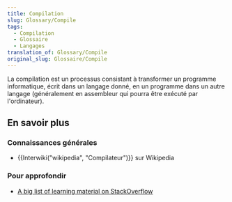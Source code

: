 ```yaml
---
title: Compilation
slug: Glossary/Compile
tags:
  - Compilation
  - Glossaire
  - Langages
translation_of: Glossary/Compile
original_slug: Glossaire/Compile
---
```

La compilation est un processus consistant à transformer un programme informatique, écrit dans un langage donné, en un programme dans un autre langage (généralement en assembleur qui pourra être exécuté par l'ordinateur).

## En savoir plus

### Connaissances générales

- {{Interwiki("wikipedia", "Compilateur")}} sur Wikipedia

### **Pour approfondir**

- [A big list of learning material on StackOverflow](http://stackoverflow.com/a/1672/133203)
